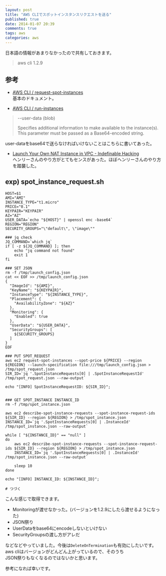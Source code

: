 ```yaml
---
layout: post
title: "AWS CLIでスポットインスタンスリクエストを送る"
published: true
date: 2014-01-07 20:39
comments: true
tags: aws
categories: aws 
---
```


日本語の情報があまりなかったので共有しておきます。  

> aws cli 1.2.9

## 参考

- [AWS CLI / request-spot-instances](http://docs.aws.amazon.com/cli/latest/reference/ec2/request-spot-instances.html)  
基本のドキュメント。

- [AWS CLI / run-instances](http://docs.aws.amazon.com/cli/latest/reference/ec2/run-instances.html)  
> --user-data (blob)  
>  
> Specifies additional information to make available to the instance(s). This parameter must be passed as a Base64-encoded string.  

user-dataをbase64で送らなければいけないことはこちらに書いてあった。

- [Launch Your Own NAT Instance in VPC - Indefinable Hacking](http://blog.awsapi.com/blog/2013/09/17/launch-your-own-nat-instance-under-vpc/)  
ヘンリーさんのやり方がとてもセンスがあった。ほぼヘンリーさんのやり方を踏襲した。
  

## exp) spot_instance_request.sh
```
HOST=$1
AMI="AMI"
INSTANCE_TYPE="t1.micro"
PRICE="0.1"
KEYPAIR="KEYPAIR"
AZ="AZ"
USER_DATA=`echo "${HOST}" | openssl enc -base64`
REGION="REGION"
SECURITY_GROUPS="\"default\", \"image\""

### jq check
JQ_COMMAND=`which jq`
if [ -z ${JQ_COMMAND} ]; then
    echo "jq command not found"
    exit 1
fi

### SET JSON
rm -f /tmp/launch_config.json
cat << EOF >> /tmp/launch_config.json
{
  "ImageId": "${AMI}",
  "KeyName": "${KEYPAIR}",
  "InstanceType": "${INSTANCE_TYPE}",
  "Placement": {
    "AvailabilityZone": "${AZ}"
  },
  "Monitoring": {
    "Enabled": true
  },
  "UserData": "${USER_DATA}",
  "SecurityGroups": [
    ${SECURITY_GROUPS}
  ]
}
EOF

### PUT SPOT_REQUEST
aws ec2 request-spot-instances --spot-price ${PRICE} --region ${REGION} --launch-specification file:///tmp/launch_config.json > /tmp/spot_request.json
SIR_ID=`jq '.SpotInstanceRequests[0] | .SpotInstanceRequestId' /tmp/spot_request.json --raw-output`

echo "[INFO] SpotInstanceRequestID: ${SIR_ID}";


### GET SPOT_INSTANCE INSTANCE_ID
rm -f /tmp/spot_instance.json

aws ec2 describe-spot-instance-requests --spot-instance-request-ids ${SIR_ID} --region ${REGION} > /tmp/spot_instance.json
INSTANCE_ID=`jq '.SpotInstanceRequests[0] | .InstanceId' /tmp/spot_instance.json --raw-output`

while [ "${INSTANCE_ID}" == "null" ]
do
    aws ec2 describe-spot-instance-requests --spot-instance-request-ids ${SIR_ID} --region ${REGION} > /tmp/spot_instance.json
    INSTANCE_ID=`jq '.SpotInstanceRequests[0] | .InstanceId' /tmp/spot_instance.json --raw-output`

    sleep 10
done

echo "[INFO] INSTANCE_ID: ${INSTANCE_ID}";

# つづく
```

こんな感じで取得できます。  

- Monitoringが渡せなかった。(バージョンを1.2.9にしたら渡せるようになった)  
- JSON祭り  
- UserDataをbase64にencodeしないといけない  
- SecurityGroupsの渡し方がアレだ  
  
などなどやっていました。今後は`DeleteOnTermination`も有効にしたいです。  
aws cliはバージョンがどんどん上がっているので、そのうち  
JSON祭りもなくなるのではないかと思います。
  
参考になれば幸いです。
